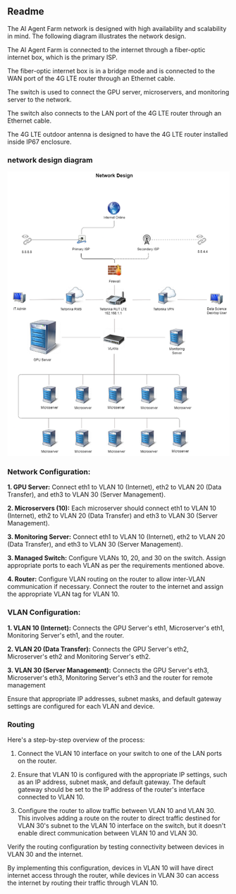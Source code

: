 ## Readme

The AI Agent Farm network is designed with high availability and scalability in mind. The following diagram illustrates the network design.

The AI Agent Farm is connected to the internet through a fiber-optic internet box, which is the primary ISP. 

The fiber-optic internet box is in a bridge mode and is connected to the WAN port of the 4G LTE router through an Ethernet cable. 

The switch is used to connect the GPU server, microservers, and monitoring server to the network.

The switch also connects to the LAN port of the 4G LTE router through an Ethernet cable. 

The 4G LTE outdoor antenna is designed to have the 4G LTE router installed inside IP67 enclosure.

### network design diagram

![Network-design](./network-design.png)

### Network Configuration:

**1. GPU Server:** Connect eth1 to VLAN 10 (Internet), eth2 to VLAN 20 (Data Transfer), and eth3 to VLAN 30 (Server Management).

**2. Microservers (10):** Each microserver should connect eth1 to VLAN 10 (Internet), eth2 to VLAN 20 (Data Transfer) and eth3 to VLAN 30 (Server Management).

**3. Monitoring Server:** Connect eth1 to VLAN 10 (Internet), eth2 to VLAN 20 (Data Transfer), and eth3 to VLAN 30 (Server Management).

**3. Managed Switch:** Configure VLANs 10, 20, and 30 on the switch. Assign appropriate ports to each VLAN as per the requirements mentioned above.

**4. Router:** Configure VLAN routing on the router to allow inter-VLAN communication if necessary. Connect the router to the internet and assign the appropriate VLAN tag for VLAN 10.


### VLAN Configuration:

**1. VLAN 10 (Internet):** Connects the GPU Server's eth1, Microserver's eth1, Monitoring Server's eth1, and the router.

**2. VLAN 20 (Data Transfer):** Connects the GPU Server's eth2, Microserver's eth2 and Monitoring Server's eth2.

**3. VLAN 30 (Server Management):** Connects the GPU Server's eth3, Microserver's eth3, Monitoring Server's eth3 and the router for remote management

Ensure that appropriate IP addresses, subnet masks, and default gateway settings are configured for each VLAN and device.

### Routing 

Here's a step-by-step overview of the process:

1. Connect the VLAN 10 interface on your switch to one of the LAN ports on the router.

2. Ensure that VLAN 10 is configured with the appropriate IP settings, such as an IP address, subnet mask, and default gateway. The default gateway should be set to the IP address of the router's interface connected to VLAN 10.

3. Configure the router to allow traffic between VLAN 10 and VLAN 30. This involves adding a route on the router to direct traffic destined for VLAN 30's subnet to the VLAN 10 interface on the switch, but it doesn't enable direct communication between VLAN 10 and VLAN 30.

Verify the routing configuration by testing connectivity between devices in VLAN 30 and the internet.

By implementing this configuration, devices in VLAN 10 will have direct internet access through the router, while devices in VLAN 30 can access the internet by routing their traffic through VLAN 10.






